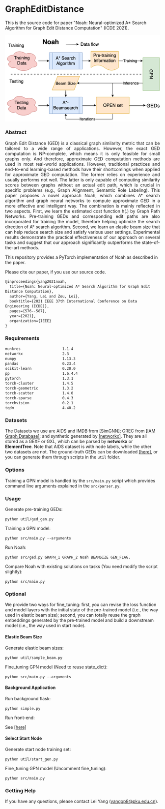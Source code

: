 GraphEditDistance
============================================
This is the source code for paper "Noah: Neural-optimized A* Search Algorithm for Graph Edit Distance Computation" (ICDE 2021). 
<p align="center">
  <img width="800" src="noah.png">
</p>
	
### Abstract
<p align="justify">
Graph Edit Distance (GED) is a classical graph similarity metric that can be tailored to a wide range of applications. However, the exact GED computation is NP-complete, which means it is only feasible for small graphs only. And therefore, approximate GED computation methods are used in most real-world applications. However, traditional practices and end-to-end learning-based methods have their shortcomings when applied for approximate GED computation. The former relies on experience and usually performs not well. The latter is only capable of computing similarity scores between graphs without an actual edit path, which is crucial in specific problems (e.g., Graph Alignment, Semantic Role Labeling). This paper proposes a novel approach Noah, which combines A* search algorithm and graph neural networks to compute approximate GED in a more effective and intelligent way. The combination is mainly reflected in two aspects. First, we learn the estimated cost function h(.) by Graph Path Networks. Pre-training GEDs and corresponding edit paths are also incorporated for training the model, therefore helping optimize the search direction of A* search algorithm. Second, we learn an elastic beam size that can help reduce search size and satisfy various user settings. Experimental results demonstrate the practical effectiveness of our approach on several tasks and suggest that our approach significantly outperforms the state-of-the-art methods.</p>

This repository provides a PyTorch implementation of Noah as described in the paper. 

Please cite our paper, if you use our source code.
```
@inproceedings{yang2021noah,
  title={Noah: Neural-optimized A* Search Algorithm for Graph Edit Distance Computation},
  author={Yang, Lei and Zou, Lei},
  booktitle={2021 IEEE 37th International Conference on Data Engineering (ICDE)},
  pages={576--587},
  year={2021},
  organization={IEEE}
}
```

### Requirements
```
munkres                   1.1.4 
networkx                  2.3
numpy                     1.13.3
pandas                    0.23.4
scikit-learn              0.20.0
pp                        1.6.4.4
pytorch                   1.3.1 
torch-cluster             1.4.5     
torch-geometric           1.3.2                 
torch-scatter             1.4.0                   
torch-sparse              0.4.3   
torchvision               0.2.1
tqdm                      4.40.2
```
### Datasets

The Datasets we use are AIDS and IMDB from [[SimGNN]](https://github.com/yunshengb/SimGNN); GREC from [[IAM Graph Database]](https://iapr-tc15.greyc.fr/IAM/download-the-iam-graph-database.html); and synthetic generated by [[networkx]](https://github.com/networkx/networkx). They are all stored as a GEXF or GXL, which can be parsed by **networkx** or **ElementTree**. Note that AIDS dataset is with node labels, while the other two datasets are not. The ground-truth GEDs can be downloaded [[here]](https://drive.google.com/file/d/1VVWGaSY9FI6wJEg_pDTBC6IJkhYKTyMp/view?usp=sharing), or you can generate them through scripts in the ``util`` folder.


### Options
Training a GPN model is handled by the `src/main.py` script which provides command line arguments explained in the `src/parser.py`.

### Usage
Generate pre-training GEDs:

``python util/ged_gen.py``

Training a GPN model:

``python src/main.py --arguments``

Run Noah:

``python src/ged.py GRAPH_1 GRAPH_2 Noah BEAMSIZE GEN_FLAG.``

Compare Noah with existing solutions on tasks (You need modify the script slightly):

``python src/main.py``


### Optional

We provide two ways for fine_tuning: first, you can revise the loss function and model layers with the initial state of the pre-trained model (i.e., the way used in elastic beam size); second, you can totally reuse the graph embeddings generated by the pre-trained model and build a downstream model (i.e., the way used in start node).

#### Elastic Beam Size

Generate elastic beam sizes:

``python util/sample_beam.py``

Fine_tuning GPN model (Need to reuse state_dict):

``python src/main.py --arguments``

#### Background Application


Run background flask:

``python simple.py``

Run front-end:

See [[here]](https://github.com/yangop8/GED)

#### Select Start Node
Generate start node training set:

``python util/start_gen.py``

Fine_tuning GPN model (Uncomment fine_tuning):

``python src/main.py``

### Getting Help

If you have any questions, please contact Lei Yang (yangop8@pku.edu.cn).